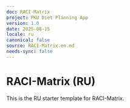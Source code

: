 ```yaml
---
doc: RACI-Matrix
project: PKU Diet Planning App
version: 1.0
date: 2025-08-15
locale: ru
canonical: false
source: RACI-Matrix.en.md
needs-sync: false
---
```


# RACI-Matrix (RU)

This is the RU starter template for RACI-Matrix.
